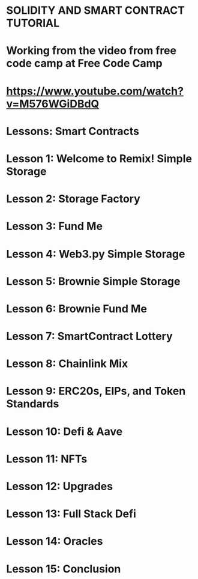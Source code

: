 # SOLIDITY AND SMART CONTRACT TUTORIAL
# Working from the video from free code camp at Free Code Camp
# https://www.youtube.com/watch?v=M576WGiDBdQ

# Lessons: Smart Contracts


# Lesson 1: Welcome to Remix! Simple Storage
# Lesson 2: Storage Factory
# Lesson 3: Fund Me
# Lesson 4: Web3.py Simple Storage
# Lesson 5: Brownie Simple Storage
# Lesson 6: Brownie Fund Me
# Lesson 7: SmartContract Lottery
# Lesson 8: Chainlink Mix
# Lesson 9: ERC20s, EIPs, and Token Standards
# Lesson 10: Defi & Aave
# Lesson 11: NFTs
# Lesson 12: Upgrades
# Lesson 13: Full Stack Defi
# Lesson 14: Oracles
# Lesson 15: Conclusion
